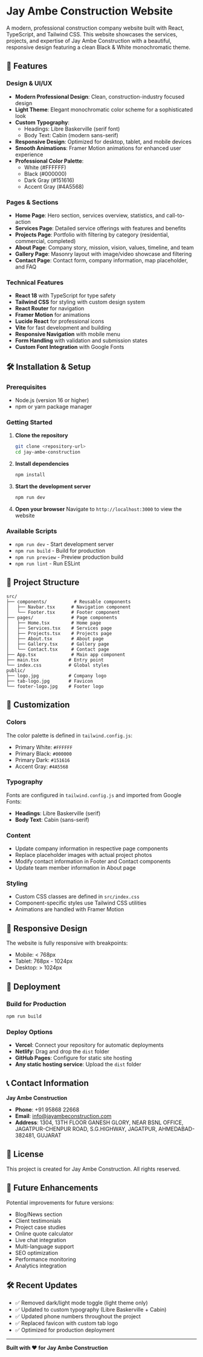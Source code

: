 # Jay Ambe Construction Website

A modern, professional construction company website built with React, TypeScript, and Tailwind CSS. This website showcases the services, projects, and expertise of Jay Ambe Construction with a beautiful, responsive design featuring a clean Black & White monochromatic theme.

## 🚀 Features

### Design & UI/UX
- **Modern Professional Design**: Clean, construction-industry focused design
- **Light Theme**: Elegant monochromatic color scheme for a sophisticated look
- **Custom Typography**: 
  - Headings: Libre Baskerville (serif font)
  - Body Text: Cabin (modern sans-serif)
- **Responsive Design**: Optimized for desktop, tablet, and mobile devices
- **Smooth Animations**: Framer Motion animations for enhanced user experience
- **Professional Color Palette**: 
  - White (#FFFFFF)
  - Black (#000000)
  - Dark Gray (#151616)
  - Accent Gray (#4A5568)

### Pages & Sections
- **Home Page**: Hero section, services overview, statistics, and call-to-action
- **Services Page**: Detailed service offerings with features and benefits
- **Projects Page**: Portfolio with filtering by category (residential, commercial, completed)
- **About Page**: Company story, mission, vision, values, timeline, and team
- **Gallery Page**: Masonry layout with image/video showcase and filtering
- **Contact Page**: Contact form, company information, map placeholder, and FAQ

### Technical Features
- **React 18** with TypeScript for type safety
- **Tailwind CSS** for styling with custom design system
- **React Router** for navigation
- **Framer Motion** for animations
- **Lucide React** for professional icons
- **Vite** for fast development and building
- **Responsive Navigation** with mobile menu
- **Form Handling** with validation and submission states
- **Custom Font Integration** with Google Fonts

## 🛠️ Installation & Setup

### Prerequisites
- Node.js (version 16 or higher)
- npm or yarn package manager

### Getting Started

1. **Clone the repository**
   ```bash
   git clone <repository-url>
   cd jay-ambe-construction
   ```

2. **Install dependencies**
   ```bash
   npm install
   ```

3. **Start the development server**
   ```bash
   npm run dev
   ```

4. **Open your browser**
   Navigate to `http://localhost:3000` to view the website

### Available Scripts

- `npm run dev` - Start development server
- `npm run build` - Build for production
- `npm run preview` - Preview production build
- `npm run lint` - Run ESLint

## 📁 Project Structure

```
src/
├── components/          # Reusable components
│   ├── Navbar.tsx      # Navigation component
│   └── Footer.tsx      # Footer component
├── pages/              # Page components
│   ├── Home.tsx        # Home page
│   ├── Services.tsx    # Services page
│   ├── Projects.tsx    # Projects page
│   ├── About.tsx       # About page
│   ├── Gallery.tsx     # Gallery page
│   └── Contact.tsx     # Contact page
├── App.tsx             # Main app component
├── main.tsx           # Entry point
└── index.css          # Global styles
public/
├── logo.jpg           # Company logo
├── tab-logo.jpg       # Favicon
└── footer-logo.jpg    # Footer logo
```

## 🎨 Customization

### Colors
The color palette is defined in `tailwind.config.js`:
- Primary White: `#FFFFFF`
- Primary Black: `#000000`
- Primary Dark: `#151616`
- Accent Gray: `#4A5568`

### Typography
Fonts are configured in `tailwind.config.js` and imported from Google Fonts:
- **Headings**: Libre Baskerville (serif)
- **Body Text**: Cabin (sans-serif)

### Content
- Update company information in respective page components
- Replace placeholder images with actual project photos
- Modify contact information in Footer and Contact components
- Update team member information in About page

### Styling
- Custom CSS classes are defined in `src/index.css`
- Component-specific styles use Tailwind CSS utilities
- Animations are handled with Framer Motion

## 📱 Responsive Design

The website is fully responsive with breakpoints:
- Mobile: < 768px
- Tablet: 768px - 1024px
- Desktop: > 1024px

## 🚀 Deployment

### Build for Production
```bash
npm run build
```

### Deploy Options
- **Vercel**: Connect your repository for automatic deployments
- **Netlify**: Drag and drop the `dist` folder
- **GitHub Pages**: Configure for static site hosting
- **Any static hosting service**: Upload the `dist` folder

## 📞 Contact Information

**Jay Ambe Construction**
- **Phone**: +91 95868 22668
- **Email**: info@jayambeconstruction.com
- **Address**: 1304, 13TH FLOOR GANESH GLORY, NEAR BSNL OFFICE, JAGATPUR-CHENPUR ROAD, S.G.HIGHWAY, JAGATPUR, AHMEDABAD-382481, GUJARAT

## 📄 License

This project is created for Jay Ambe Construction. All rights reserved.

## 🔧 Future Enhancements

Potential improvements for future versions:
- Blog/News section
- Client testimonials
- Project case studies
- Online quote calculator
- Live chat integration
- Multi-language support
- SEO optimization
- Performance monitoring
- Analytics integration

## 🛠️ Recent Updates

- ✅ Removed dark/light mode toggle (light theme only)
- ✅ Updated to custom typography (Libre Baskerville + Cabin)
- ✅ Updated phone numbers throughout the project
- ✅ Replaced favicon with custom tab logo
- ✅ Optimized for production deployment

---

**Built with ❤️ for Jay Ambe Construction**
